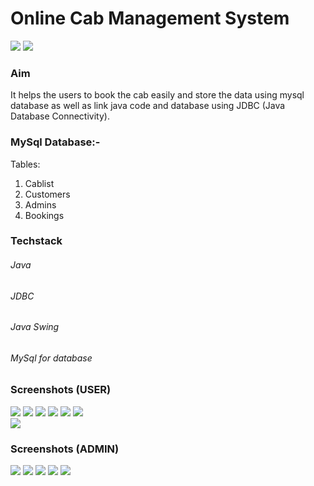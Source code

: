 # Online Cab Management System 
![](https://img.shields.io/badge/java-.-green) 
![](https://img.shields.io/badge/mysql-%2C-orange)

### Aim
It helps the users to book the cab easily and store the data using mysql database as well as link java code and database using JDBC (Java Database Connectivity).
 
### MySql Database:-
Tables:
1) Cablist 
2) Customers
3) Admins
4) Bookings

### Techstack
###### Java
###### JDBC
###### Java Swing
###### MySql for database

### Screenshots (USER)
<div style="display-inline">
<img src="Screenshots_of_project/User_login.png" >
<img src="Screenshots_of_project/User_Book_Cab.png" >
<img src="Screenshots_of_project/User_Change_Password.png" >
<img src="Screenshots_of_project/User_View_Profile.png" >
<img src="Screenshots_of_project/User_Previous_bookings.png" >
<img src="Screenshots_of_project/final_invoice.png" >
 </div>
 
<div>
<img src="Screenshots_of_project/Printer_option.png" >
 </div>
 


### Screenshots (ADMIN)
<div style="display_inline">
<img src="Screenshots_of_project/Admin_login.png" >
<img src="Screenshots_of_project/AdminHomepage.png" >
<img src="Screenshots_of_project/AddCab.png" >
<img src="Screenshots_of_project/SearchCab_after_clicking_search_button.png" >
<img src="Screenshots_of_project/ViewCabDetails.png" >
 </div>

